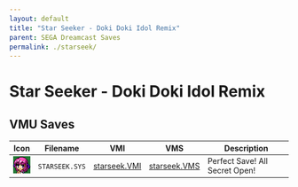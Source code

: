 ```yaml
---
layout: default
title: "Star Seeker - Doki Doki Idol Remix"
parent: SEGA Dreamcast Saves
permalink: ./starseek/
---
```

# Star Seeker - Doki Doki Idol Remix

## VMU Saves

| Icon | Filename | VMI | VMS | Description |
|------|----------|-----|-----|-------------|
| ![Star Seeker - Doki Doki Idol Remix](../icons/STARSEEK.SYS.GIF) | `STARSEEK.SYS` | [starseek.VMI](starseek.VMI) | [starseek.VMS](starseek.VMS) | Perfect Save! All Secret Open! |
